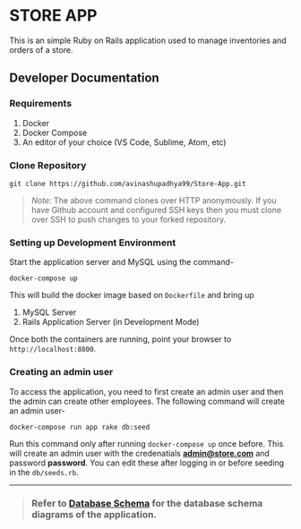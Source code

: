 # STORE APP

This is an simple Ruby on Rails application used to manage inventories and orders of a store.


## Developer Documentation

### Requirements

1. Docker
2. Docker Compose
3. An editor of your choice (VS Code, Sublime, Atom, etc)

### Clone Repository

```
git clone https://github.com/avinashupadhya99/Store-App.git
```

> *Note:* The above command clones over HTTP anonymously. If you have Github account and configured SSH keys then you must clone over SSH to push changes to your forked repository.

### Setting up Development Environment


Start the application server and MySQL using the command-

```
docker-compose up
```

This will build the docker image based on `Dockerfile` and bring up

1. MySQL Server
2. Rails Application Server (in Development Mode)

Once both the containers are running, point your browser to `http://localhost:8800`.

### Creating an admin user
To access the application, you need to first create an admin user and then the admin can create other employees.
The following command will create an admin user-

```
docker-compose run app rake db:seed
```
Run this command only after running ``` docker-compose up ``` once before. 
This will create an admin user with the credenatials **admin@store.com** and password **password**. You can edit these after logging in or before seeding in the `db/seeds.rb`.

---
> ### Refer to [Database Schema](https://github.com/avinashupadhya99/Store-App/wiki/DB-Schema) for the database schema diagrams of the application.
